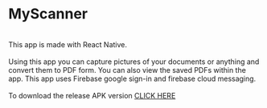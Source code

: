 # MyScanner
<br/>
This app is made with React Native.
<br/><br/>
Using this app you can capture pictures of your documents or anything and convert them to PDF form. You can also view the saved PDFs within the app. This app uses Firebase google sign-in and firebase cloud messaging.
<br/><br/>
To download the release APK version <a href='https://github.com/spandanpal22/MyScanner-Public/tree/master/android/app/release'>CLICK HERE</a>
